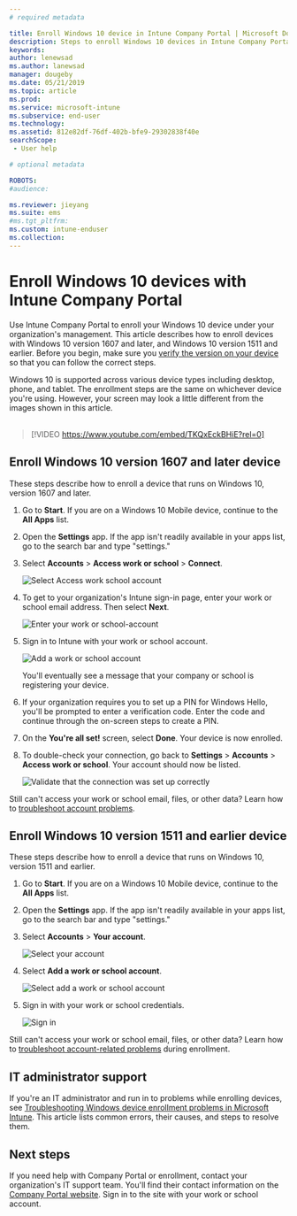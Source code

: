 ```yaml
---
# required metadata

title: Enroll Windows 10 device in Intune Company Portal | Microsoft Docs
description: Steps to enroll Windows 10 devices in Intune Company Portal
keywords:
author: lenewsad
ms.author: lanewsad
manager: dougeby
ms.date: 05/21/2019
ms.topic: article
ms.prod:
ms.service: microsoft-intune
ms.subservice: end-user
ms.technology:
ms.assetid: 812e82df-76df-402b-bfe9-29302838f40e
searchScope:
 - User help

# optional metadata

ROBOTS:  
#audience:

ms.reviewer: jieyang
ms.suite: ems
#ms.tgt_pltfrm:
ms.custom: intune-enduser
ms.collection: 
---
```


# Enroll Windows 10 devices with Intune Company Portal

Use Intune Company Portal to enroll your Windows 10 device under your organization's management. This article describes how to enroll devices with Windows 10 version 1607 and later, and Windows 10 version 1511 and earlier. Before you begin, make sure you [verify the version on your device](windows-enrollment-company-portal.md#find-windows-10-version-number) so that you can follow the correct steps.  

Windows 10 is supported across various device types including desktop, phone, and tablet. The enrollment steps are the same on whichever device you're using. However, your screen may look a little different from the images shown in this article.  
</br>
> [!VIDEO https://www.youtube.com/embed/TKQxEckBHiE?rel=0]

## Enroll Windows 10 version 1607 and later device 
These steps describe how to enroll a device that runs on Windows 10, version 1607 and later.  

1. Go to **Start**. If you are on a Windows 10 Mobile device, continue to the  **All Apps** list.

2. Open the **Settings** app. If the app isn't readily available in your apps list, go to the search bar and type "settings."

3. Select **Accounts** > **Access work or school** > **Connect**.  


    ![Select Access work school account](./media/w10-enroll-rs1-connect-to-work-or-school.png)  

4. To get to your organization's Intune sign-in page, enter your work or school email address. Then select **Next**.  


   ![Enter your work or school-account](./media/w10-enroll-rs1-set-up-work-or-school-account.png)  

5. Sign in to Intune with your work or school account.  


    ![Add a work or school account](./media/w10-enroll-rs1-enter-your-credentials.png)  

    You'll eventually see a message that your company or school is registering your device.

6. If your organization requires you to set up a PIN for Windows Hello, you'll be prompted to enter a verification code. Enter the code and continue through the on-screen steps to create a PIN.  

7. On the **You're all set!** screen, select **Done**. Your device is now enrolled.  

8. To double-check your connection, go back to **Settings** > **Accounts** > **Access work or school**.  Your account should now be listed.  


    ![Validate that the connection was set up correctly](./media/w10-enroll-rs1-validate-successful-enrollment.png)  

Still can't access your work or school email, files, or other data? Learn how to [troubleshoot account problems](troubleshoot-your-windows-10-device-windows.md#troubleshooting-steps-to-follow-if-you-see-access-work-or-school).  

## Enroll Windows 10 version 1511 and earlier device  
These steps describe how to enroll a device that runs on Windows 10, version 1511 and earlier.  

1. Go to **Start**. If you are on a Windows 10 Mobile device, continue to the  **All Apps** list.

2. Open the **Settings** app. If the app isn't readily available in your apps list, go to the search bar and type "settings."

3. Select **Accounts** > **Your account**.  


    ![Select your account](./media/W10-enroll-2-accounts-your-account.png)  

5. Select **Add a work or school account**.  


    ![Select add a work or school account](./media/w10-enroll-3-add-work-school-acct.png)  

6. Sign in with your work or school credentials.  


    ![Sign in](./media/W10-enroll-4-sign-in.png)  

Still can't access your work or school email, files, or other data? Learn how to [troubleshoot account-related problems](troubleshoot-your-windows-10-device-windows.md#troubleshooting-steps-to-follow-if-you-see-your-account) during enrollment.  

## IT administrator support   

If you're an IT administrator and run in to problems while enrolling devices, see [Troubleshooting Windows device enrollment problems in Microsoft Intune](https://support.microsoft.com/help/4469913). This article lists common errors, their causes, and steps to resolve them. 

## Next steps  
If you need help with Company Portal or enrollment, contact your organization's IT support team. You'll find their contact information on the [Company Portal website](https://go.microsoft.com/fwlink/?linkid=2010980). Sign in to the site with your work or school account.  

 

